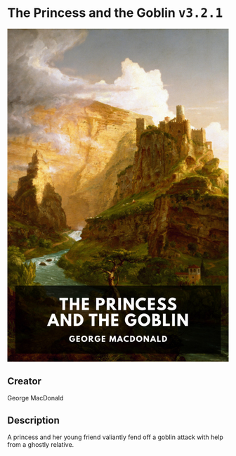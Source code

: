 
# The Princess and the Goblin <kbd>v3.2.1</kbd>

<center>
  <img src="./cover-1024.jpg"/>
</center>

## Creator
George MacDonald

## Description
A princess and her young friend valiantly fend off a goblin attack with help from a ghostly relative.
